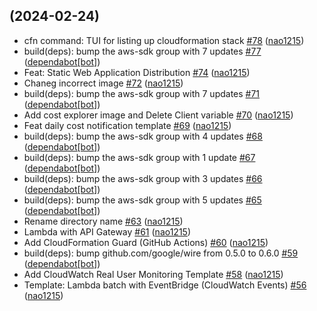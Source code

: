 ## [](https://github.com/nao1215/rainbow/compare/v0.0.1...) (2024-02-24)

* cfn command: TUI for listing up cloudformation stack [#78](https://github.com/nao1215/rainbow/pull/78) ([nao1215](https://github.com/nao1215))
* build(deps): bump the aws-sdk group with 7 updates [#77](https://github.com/nao1215/rainbow/pull/77) ([dependabot[bot]](https://github.com/apps/dependabot))
* Feat: Static Web Application Distribution [#74](https://github.com/nao1215/rainbow/pull/74) ([nao1215](https://github.com/nao1215))
* Chaneg incorrect image [#72](https://github.com/nao1215/rainbow/pull/72) ([nao1215](https://github.com/nao1215))
* build(deps): bump the aws-sdk group with 7 updates [#71](https://github.com/nao1215/rainbow/pull/71) ([dependabot[bot]](https://github.com/apps/dependabot))
* Add cost explorer image and Delete Client variable [#70](https://github.com/nao1215/rainbow/pull/70) ([nao1215](https://github.com/nao1215))
* Feat daily cost notification template [#69](https://github.com/nao1215/rainbow/pull/69) ([nao1215](https://github.com/nao1215))
* build(deps): bump the aws-sdk group with 4 updates [#68](https://github.com/nao1215/rainbow/pull/68) ([dependabot[bot]](https://github.com/apps/dependabot))
* build(deps): bump the aws-sdk group with 1 update [#67](https://github.com/nao1215/rainbow/pull/67) ([dependabot[bot]](https://github.com/apps/dependabot))
* build(deps): bump the aws-sdk group with 3 updates [#66](https://github.com/nao1215/rainbow/pull/66) ([dependabot[bot]](https://github.com/apps/dependabot))
* build(deps): bump the aws-sdk group with 5 updates [#65](https://github.com/nao1215/rainbow/pull/65) ([dependabot[bot]](https://github.com/apps/dependabot))
* Rename directory name [#63](https://github.com/nao1215/rainbow/pull/63) ([nao1215](https://github.com/nao1215))
* Lambda with API Gateway [#61](https://github.com/nao1215/rainbow/pull/61) ([nao1215](https://github.com/nao1215))
* Add CloudFormation Guard (GitHub Actions) [#60](https://github.com/nao1215/rainbow/pull/60) ([nao1215](https://github.com/nao1215))
* build(deps): bump github.com/google/wire from 0.5.0 to 0.6.0 [#59](https://github.com/nao1215/rainbow/pull/59) ([dependabot[bot]](https://github.com/apps/dependabot))
* Add CloudWatch Real User Monitoring Template [#58](https://github.com/nao1215/rainbow/pull/58) ([nao1215](https://github.com/nao1215))
* Template: Lambda batch with EventBridge (CloudWatch Events) [#56](https://github.com/nao1215/rainbow/pull/56) ([nao1215](https://github.com/nao1215))
